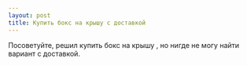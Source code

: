```yaml
---
layout: post 
title: Купить бокс на крышу с доставкой 
--- 
```

Посоветуйте, решил купить бокс на крышу , но нигде не могу найти вариант с доставкой.
